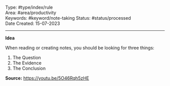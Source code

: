 Type: #type/index/rule  
Area: #area/productivity  
Keywords: #keyword/note-taking 
Status: #status/processed  
Date Created: 15-07-2023
___
**Idea**

When reading or creating notes, you should be looking for three things:

1. The Question
2. The Evidence
3. The Conclusion

**Source:** https://youtu.be/5O46Rqh5zHE